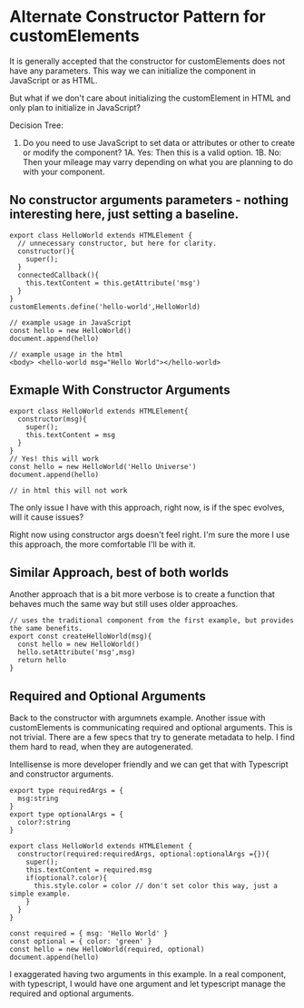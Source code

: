 # Alternate Constructor Pattern for customElements

It is generally accepted that the constructor for customElements does not have any parameters.
This way we can initialize the component in JavaScript or as HTML.

But what if we don't care about initializing the customElement in HTML and only plan to initialize in JavaScript?

Decision Tree: 
1. Do you need to use JavaScript to set data or attributes or other to create or modify the component?
1A. Yes: Then this is a valid option.
1B. No: Then your mileage may varry depending on what you are planning to do with your component.

## No constructor arguments parameters - nothing interesting here, just setting a baseline.
```
export class HelloWorld extends HTMLElement {
  // unnecessary constructor, but here for clarity.
  constructor(){
    super();
  }
  connectedCallback(){
    this.textContent = this.getAttribute('msg')
  }
}
customElements.define('hello-world',HelloWorld)

// example usage in JavaScript
const hello = new HelloWorld()
document.append(hello)

// example usage in the html
<body> <hello-world msg="Hello World"></hello-world>
```

## Exmaple With Constructor Arguments
```
export class HelloWorld extends HTMLElement{
  constructor(msg){
    super();
    this.textContent = msg
  }
}
// Yes! this will work
const hello = new HelloWorld('Hello Universe')
document.append(hello)

// in html this will not work
```

The only issue I have with this approach, right now, is if the spec evolves, will it cause issues?

Right now using constructor args doesn't feel right. I'm sure the more I use this approach, the more comfortable I'll be with it.

## Similar Approach, best of both worlds
Another approach that is a bit more verbose is to create a function that behaves much the same way but still uses older approaches.

```
// uses the traditional component from the first example, but provides the same benefits.
export const createHelloWorld(msg){
  const hello = new HelloWorld()
  hello.setAttribute('msg',msg)
  return hello
}
```

## Required and Optional Arguments 

Back to the constructor with argumnets example. 
Another issue with customElements is communicating required and optional arguments. This is not trivial. There are a few specs that try to generate metadata to help. I find them hard to read, when they are autogenerated.

Intellisense is more developer friendly and we can get that with Typescript and constructor arguments.

```
export type requiredArgs = {
  msg:string
}
export type optionalArgs = {
  color?:string
}

export class HelloWorld extends HTMLElement {
  constructor(required:requiredArgs, optional:optionalArgs ={}){
    super();
    this.textContent = required.msg
    if(optional?.color){
      this.style.color = color // don't set color this way, just a simple example.
    }
  }
}

const required = { msg: 'Hello World' }
const optional = { color: 'green' }
const hello = new HelloWorld(required, optional)
document.append(hello)

```

I exaggerated having two arguments in this example. In a real component, with typescript, I would have one argument and let typescript manage the required and optional arguments. 
 
